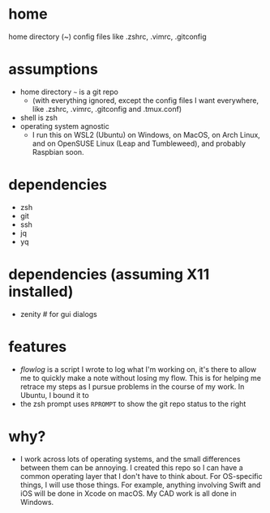 # home
home directory (~) config files like .zshrc, .vimrc, .gitconfig

# assumptions
- home directory `~` is a git repo
   -  (with everything ignored, except the config files I want everywhere, like .zshrc, .vimrc, .gitconfig and .tmux.conf)
- shell is zsh
- operating system agnostic
   - I run this on WSL2 (Ubuntu) on Windows, on MacOS, on Arch Linux, and on OpenSUSE Linux (Leap and Tumbleweed), and probably Raspbian soon.

# dependencies
- zsh
- git
- ssh
- jq
- yq

# dependencies (assuming X11 installed)
- zenity # for gui dialogs

# features
- *flowlog* is a script I wrote to log what I'm working on, it's there to allow me to quickly make a note without losing my flow. This is for helping me retrace my steps as I pursue problems in the course of my work. In Ubuntu, I bound it to <F9>
- the zsh prompt uses `RPROMPT` to show the git repo status to the right


# why?
- I work across lots of operating systems, and the small differences between them can be annoying. I created this repo so I can have a common operating layer that I don't have to think about. For OS-specific things, I will use those things. For example, anything involving Swift and iOS will be done in Xcode on macOS. My CAD work is all done in Windows.
